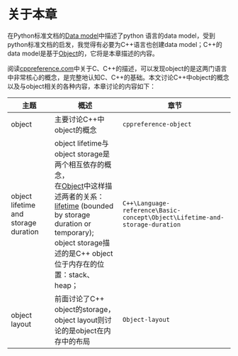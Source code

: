 # 关于本章

在Python标准文档的[Data model](https://docs.python.org/3/reference/datamodel.html)中描述了python 语言的data model，受到python标准文档的启发，我觉得有必要为C++语言也创建data model；C++的data model是基于[Object](https://en.cppreference.com/w/cpp/language/object)的，它将是本章描述的内容。

阅读[cppreference.com](https://en.cppreference.com/)中关于C、C++的描述，可以发现object的是这两门语言中非常核心的概念，是完整地认知C、C++的基础。本文讨论C++中object的概念以及与object相关的各种内容，本章讨论的内容如下：

| 主题                                 | 概述                                                         | 章节                                                         |
| ------------------------------------ | ------------------------------------------------------------ | ------------------------------------------------------------ |
| object                               | 主要讨论C++中object的概念                                    | `cppreference-object`                                        |
| object lifetime and storage duration | object lifetime与object storage是两个相互依存的概念，<br>在[Object](https://en.cppreference.com/w/cpp/language/object)中这样描述两者的关系：<br>[lifetime](https://en.cppreference.com/w/cpp/language/lifetime) (bounded by storage duration or temporary); <br/>object storage描述的是C++ object位于内存在的位置：stack、heap； | `C++\Language-reference\Basic-concept\Object\Lifetime-and-storage-duration` |
| object layout                        | 前面讨论了C++ object的storage，object layout则讨论的是object在内存中的布局 | `Object-layout`                                              |




